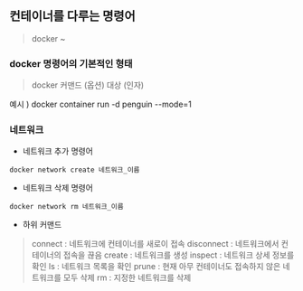 ## 컨테이너를 다루는 명령어
> docker ~

### docker 명령어의 기본적인 형태
> docker 커맨드 (옵션) 대상 (인자)

예시 ) docker container run -d penguin --mode=1

### 네트워크
- 네트워크 추가 명령어
```
docker network create 네트워크_이름
```
- 네트워크 삭제 명령어
```
docker network rm 네트워크_이름
```

- 하위 커맨드
> connect : 네트워크에 컨테이너를 새로이 접속
> disconnect : 네트워크에서 컨테이너의 접속을 끊음
> create : 네트워크를 생성
> inspect  : 네트워크 상세 정보를 확인
> ls  : 네트워크 목록을 확인
> prune  : 현재 아무 컨테이너도 접속하지 않은 네트워크를 모두 삭제
> rm  : 지정한 네트워크를 삭제
